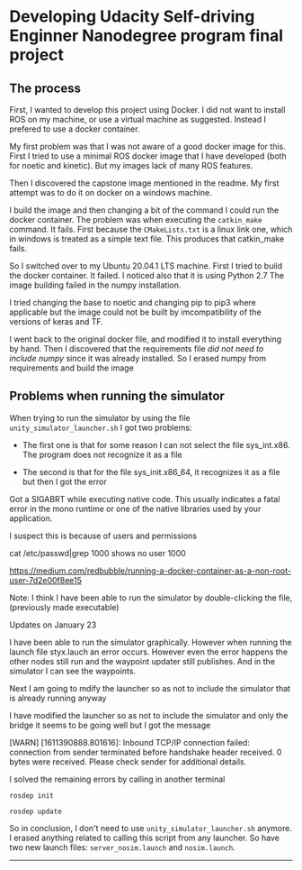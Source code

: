 # Developing Udacity Self-driving Enginner Nanodegree program final project


## The process

First, I wanted to develop this project using Docker. I did not want to install ROS on my machine, or use a virtual machine as suggested. Instead I prefered to use a docker container. 

My first problem was that I was not aware of a good docker image for this. First I tried to use a minimal ROS docker image that I have developed (both for noetic and kinetic). But my images lack of many ROS features.

Then I discovered the capstone image mentioned in the readme. My first attempt was to do it on docker on a windows machine. 

I build the image and then changing a bit of the command I could run the docker container. The problem was when executing the `catkin_make` command. It fails. First because the `CMakeLists.txt` is a linux link one, which in windows is treated as a simple text file. This produces that catkin_make fails.

So I switched over to my Ubuntu 20.04.1 LTS machine.
First I tried to build the docker container. It failed. 
I noticed also that it is using Python 2.7
The image building failed in the numpy installation. 

I tried changing the base to noetic and changing pip to pip3 where applicable but the image could not be built by imcompatibility of the versions of keras and TF.

I went back to the original docker file, and modified it to install everything by hand. 
Then I discovered that the requirements file *did not need to include numpy* since it was already installed. So I erased numpy from requirements and build the image 






## Problems when running the simulator

When trying to run the simulator by using the file `unity_simulator_launcher.sh`
I got two problems: 

* The first one is that for some reason I can not select the file sys_int.x86. The program does not recognize it as a file

* The second is that for the file sys_init.x86_64, it recognizes it as a file but then  I got the error

Got a SIGABRT while executing native code. This usually indicates
a fatal error in the mono runtime or one of the native libraries 
used by your application.

I suspect this is because of users and permissions

cat /etc/passwd|grep 1000
 shows no user 1000

 https://medium.com/redbubble/running-a-docker-container-as-a-non-root-user-7d2e00f8ee15


 Note: I think I have been able to run the simulator by double-clicking the file, (previously made executable)

 Updates on January 23

 I have been able to run the simulator graphically.
 However when running the launch file styx.lauch an error occurs.
 However even the error happens the other nodes still run and the waypoint updater still publishes. 
 And in the simulator I can see the waypoints.

 Next I am going to mdify the launcher so as not to include the simulator that is already running anyway

 I have modified the launcher so as not to include the simulator and only the bridge
 it seems to be going well but I got the message

 [WARN] [1611390888.801616]: Inbound TCP/IP connection failed: connection from sender terminated before handshake header received. 0 bytes were received. Please check sender for additional details.

I solved the remaining errors by calling in another terminal

```
rosdep init 
 
rosdep update
```
So in conclusion, I don't need to use `unity_simulator_launcher.sh` anymore. I erased anything related to calling this script from any launcher. So  have two new launch files: `server_nosim.launch` and `nosim.launch`.

--------------------




